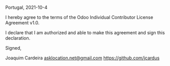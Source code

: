 Portugal, 2021-10-4

I hereby agree to the terms of the Odoo Individual Contributor License
Agreement v1.0.

I declare that I am authorized and able to make this agreement and sign this
declaration.

Signed,

Joaquim Cardeira asklocation.net@gmail.com https://github.com/jcardus